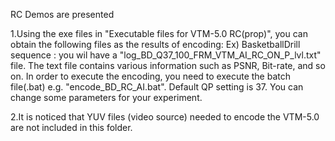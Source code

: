RC Demos are presented

1.Using the exe files in "Executable files for VTM-5.0 RC(prop)", you can obtain the following files as the results of encoding: Ex) BasketballDrill sequence : you wil have a "log_BD_Q37_100_FRM_VTM_AI_RC_ON_P_lvl.txt" file. 
The text file contains various information such as PSNR, Bit-rate, and so on. In order to execute the encoding, you need to execute the batch file(.bat) e.g. "encode_BD_RC_AI.bat". Default QP setting is 37. You can change some parameters for your experiment.

2.It is noticed that YUV files (video source) needed to encode the VTM-5.0 are not included in this folder.

